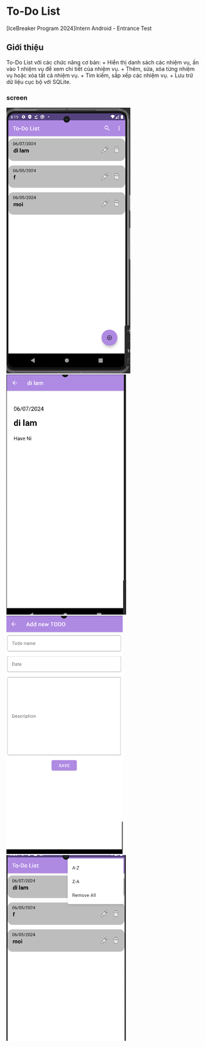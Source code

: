 # To-Do List

[IceBreaker Program 2024]Intern Android - Entrance Test

## Giới thiệu
To-Do List với các chức năng cơ bản:
    + Hiển thị danh sách các nhiệm vụ, ấn vào 1 nhiệm vụ để xem chi tiết của nhiệm vụ.
    + Thêm, sửa, xóa từng nhiệm vụ hoặc xóa tất cả nhiệm vụ.
    + Tìm kiếm, sắp xếp các nhiệm vụ.
    + Lưu trữ dữ liệu cục bộ với SQLite.
### screen
![img.png](img.png)
![img_2.png](img_2.png)
![img_1.png](img_1.png)
![img_3.png](img_3.png)
